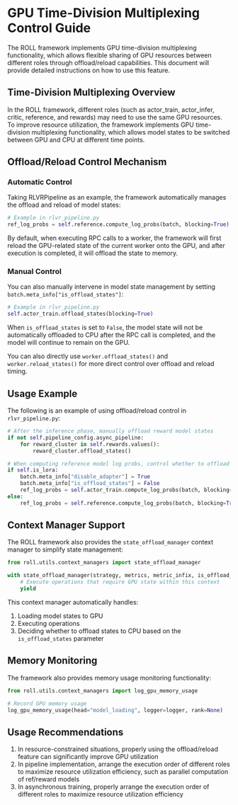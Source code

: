 # GPU Time-Division Multiplexing Control Guide

The ROLL framework implements GPU time-division multiplexing functionality, which allows flexible sharing of GPU resources between different roles through offload/reload capabilities. This document will provide detailed instructions on how to use this feature.

## Time-Division Multiplexing Overview

In the ROLL framework, different roles (such as actor_train, actor_infer, critic, reference, and rewards) may need to use the same GPU resources. To improve resource utilization, the framework implements GPU time-division multiplexing functionality, which allows model states to be switched between GPU and CPU at different time points.

## Offload/Reload Control Mechanism

### Automatic Control

Taking RLVRPipeline as an example, the framework automatically manages the offload and reload of model states:

```python
# Example in rlvr_pipeline.py
ref_log_probs = self.reference.compute_log_probs(batch, blocking=True)
```

By default, when executing RPC calls to a worker, the framework will first reload the GPU-related state of the current worker onto the GPU, and after execution is completed, it will offload the state to memory.

### Manual Control

You can also manually intervene in model state management by setting `batch.meta_info["is_offload_states"]`:

```python
# Example in rlvr_pipeline.py
self.actor_train.offload_states(blocking=True)
```

When `is_offload_states` is set to `False`, the model state will not be automatically offloaded to CPU after the RPC call is completed, and the model will continue to remain on the GPU.

You can also directly use `worker.offload_states()` and `worker.reload_states()` for more direct control over offload and reload timing.

## Usage Example

The following is an example of using offload/reload control in `rlvr_pipeline.py`:

```python
# After the inference phase, manually offload reward model states
if not self.pipeline_config.async_pipeline:
    for reward_cluster in self.rewards.values():
        reward_cluster.offload_states()

# When computing reference model log probs, control whether to offload states
if self.is_lora:
    batch.meta_info["disable_adapter"] = True
    batch.meta_info["is_offload_states"] = False
    ref_log_probs = self.actor_train.compute_log_probs(batch, blocking=True)
else:
    ref_log_probs = self.reference.compute_log_probs(batch, blocking=True)
```

## Context Manager Support

The ROLL framework also provides the `state_offload_manager` context manager to simplify state management:

```python
from roll.utils.context_managers import state_offload_manager

with state_offload_manager(strategy, metrics, metric_infix, is_offload_states=True):
    # Execute operations that require GPU state within this context
    yield
```

This context manager automatically handles:
1. Loading model states to GPU
2. Executing operations
3. Deciding whether to offload states to CPU based on the `is_offload_states` parameter

## Memory Monitoring

The framework also provides memory usage monitoring functionality:

```python
from roll.utils.context_managers import log_gpu_memory_usage

# Record GPU memory usage
log_gpu_memory_usage(head="model_loading", logger=logger, rank=None)
```

## Usage Recommendations

1. In resource-constrained situations, properly using the offload/reload feature can significantly improve GPU utilization
2. In pipeline implementation, arrange the execution order of different roles to maximize resource utilization efficiency, such as parallel computation of ref/reward models
3. In asynchronous training, properly arrange the execution order of different roles to maximize resource utilization efficiency